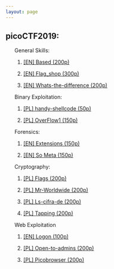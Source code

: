 ```yaml
---
layout: page
---
```


<section>
	<h1>picoCTF2019:</h1>
	<ul>
		<p>General Skills:
			<ol>
				<li><a href="{{ "/Based" | prepend: site.baseurl | replace: '//', '/' }}"><p>[EN] Based (200p)</p></a></li>
				<li><a href="{{ "/flag_shop" | prepend: site.baseurl | replace: '//', '/' }}"><p>[EN] Flag_shop (300p)</p></a></li>
				<li><a href="{{ "/whats-the-difference" | prepend: site.baseurl | replace: '//', '/' }}"><p>[EN] Whats-the-difference (200p)</p></a></li>
			</ol>
		</p>
		<p>Binary Exploitation: 
			<ol>
				<li><a href="{{ "/handy-shellcode" | prepend: site.baseurl | replace: '//', '/' }}"><p>[PL] handy-shellcode (50p)</p></a></li>
				<li><a href="{{ "/overflow1" | prepend: site.baseurl | replace: '//', '/' }}"><p>[PL] OverFlow1 (150p)</p></a></li>
			</ol>
		</p>
		<p>Forensics:
			<ol>
				<li><a href="{{ "/extensions" | prepend: site.baseurl | replace: '//', '/' }}"><p>[EN] Extensions (150p)</p></a></li>
				<li><a href="{{ "/So-Meta" | prepend: site.baseurl | replace: '//', '/' }}"><p>[EN] So Meta (150p)</p></a></li>
			</ol>
		</p>
		<p>Cryptography:
			<ol>
				<li><a href="{{ "/flags" | prepend: site.baseurl | replace: '//', '/' }}"><p>[PL] Flags (200p)</p></a></li>
				<li><a href="{{ "/mr_worldwide" | prepend: site.baseurl | replace: '//', '/' }}"><p>[PL] Mr-Worldwide (200p)</p></a></li>
				<li><a href="{{ "/la-cifra-de" | prepend: site.baseurl | replace: '//', '/' }}"><p>[PL] Ls-cifra-de (200p)</p></a></li>
				<li><a href="{{ "/tapping" | prepend: site.baseurl | replace: '//', '/' }}"><p>[PL] Tapping (200p)</p></a></li>
			</ol>
		</p>
		<p>Web Exploitation
			<ol>
				<li><a href="{{ "/Logon" | prepend: site.baseurl | replace: '//', '/' }}"><p>[EN] Logon (100p)</p></a></li>
				<li><a href="{{ "/open-to-admins" | prepend: site.baseurl | replace: '//', '/' }}"><p>[PL] Open-to-admins (200p)</p></a></li>
				<li><a href="{{ "/picobrowser" | prepend: site.baseurl | replace: '//', '/' }}"><p>[PL] Picobrowser (200p)</p></a></li>
			</ol>
		</p>
	</ul>
</section>